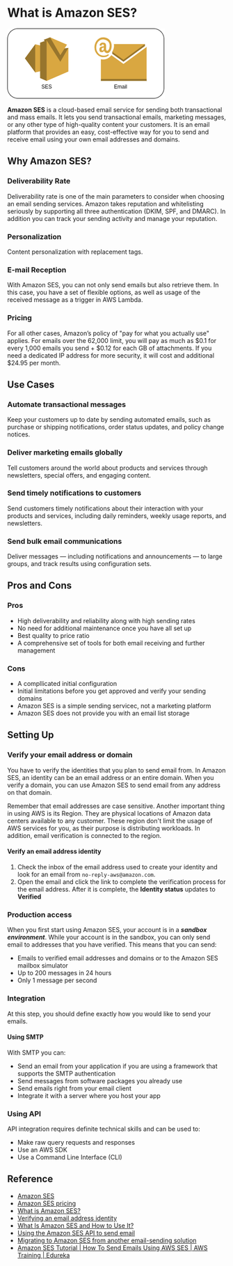 # What is Amazon SES?

![ses](../assets/img/ses.png)

**Amazon SES** is a cloud-based email service for sending both transactional and mass emails. It lets you send transactional emails, marketing messages, or any other type of high-quality content your customers. It is an email platform that provides an easy, cost-effective way for you to send and receive email using your own email addresses and domains.

## Why Amazon SES?
### Deliverability Rate
Deliverability rate is one of the main parameters to consider when choosing an email sending services. Amazon takes reputation and whitelisting seriously by supporting all three authentication (DKIM, SPF, and DMARC). In addition you can track your sending activity and manage your reputation.

### Personalization
Content personalization with replacement tags.

### E-mail Reception
With Amazon SES, you can not only send emails but also retrieve them. In this case, you have a set of flexible options, as well as usage of the received message as a trigger in AWS Lambda.

### Pricing
For all other cases, Amazon’s policy of "pay for what you actually use" applies. For emails over the 62,000 limit, you will pay as much as $0.1 for every 1,000 emails you send + $0.12 for each GB of attachments. If you need a dedicated IP address for more security, it will cost and additional $24.95 per month. 

## Use Cases
### Automate transactional messages
Keep your customers up to date by sending automated emails, such as purchase or shipping notifications, order status updates, and policy change notices.

### Deliver marketing emails globally
Tell customers around the world about products and services through newsletters, special offers, and engaging content.

### Send timely notifications to customers
Send customers timely notifications about their interaction with your products and services, including daily reminders, weekly usage reports, and newsletters.

### Send bulk email communications
Deliver messages — including notifications and announcements — to large groups, and track results using configuration sets.

## Pros and Cons
### Pros
* High deliverability and reliability along with high sending rates
* No need for additional maintenance once you have all set up
* Best quality to price ratio
* A comprehensive set of tools for both email receiving and further management

### Cons
* A compllicated initial configuration
* Initial limitations before you get approved and verify your sending domains
* Amazon SES is a simple sending servicec, not a marketing platform
* Amazon SES does not provide you with an email list storage

## Setting Up
### Verify your email address or domain
You have to verify the identities that you plan to send email from. In Amazon SES, an identity can be an email address or an entire domain. When you verify a domain, you can use Amazon SES to send email from any address on that domain.

Remember that email addresses are case sensitive. Another important thing in using AWS is its Region. They are physical locations of Amazon data centers available to any customer. These region don't limit the usage of AWS services for you, as their purpose is distributing workloads. In addition, email verification is connected to the region.

#### Verify an email address identity
1. Check the inbox of the email address used to create your identity and look for an email from `no-reply-aws@amazon.com`.
2. Open the email and click the link to complete the verification process for the email address. After it is complete, the **Identity status** updates to **Verified**

### Production access
When you first start using Amazon SES, your account is in a ***sandbox environment***. While your account is in the sandbox, you can only send email to addresses that you have verified. This means that you can send:
* Emails to verified email addresses and domains or to the Amazon SES mailbox simulator
* Up to 200 messages in 24 hours
* Only 1 message per second

### Integration
At this step, you should define exactly how you would like to send your emails.

#### Using SMTP
With SMTP you can:
* Send an email from your application if you are using a framework that supports the SMTP authentication
* Send messages from software packages you already use
* Send emails right from your email client
* Integrate it with a server where you host your app

### Using API
API integration requires definite technical skills and can be used to:
* Make raw query requests and responses
* Use an AWS SDK
* Use a Command Line Interface (CLI)

## Reference
* [Amazon SES](https://aws.amazon.com/ses/)
* [Amazon SES pricing](https://aws.amazon.com/ses/pricing/)
* [What is Amazon SES?](https://docs.aws.amazon.com/ses/latest/dg/Welcome.html)
* [Verifying an email address identity](https://docs.aws.amazon.com/ses/latest/dg/creating-identities.html#just-verify-email-proc)
* [What Is Amazon SES and How to Use It?](https://mailtrap.io/blog/amazon-ses-explained/)
* [Using the Amazon SES API to send email](https://docs.aws.amazon.com/ses/latest/dg/send-email-api.html)
* [Migrating to Amazon SES from another email-sending solution](https://docs.aws.amazon.com/ses/latest/dg/send-email-getting-started-migrate.html)
* [Amazon SES Tutorial | How To Send Emails Using AWS SES | AWS Training | Edureka](https://www.youtube.com/watch?v=gVRTKuMFc0c)
